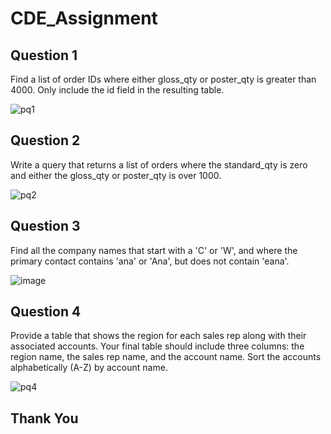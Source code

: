 # CDE_Assignment

## Question 1
Find a list of order IDs where either gloss_qty or poster_qty is greater than 4000. Only include the id field in the resulting table.
 
 ![pq1](https://github.com/user-attachments/assets/211825e5-175a-4423-9a7f-cb5083e6ba66)

## Question 2
Write a query that returns a list of orders where the standard_qty is zero and either the gloss_qty or poster_qty is over 1000.

![pq2](https://github.com/user-attachments/assets/05a3424f-3d22-4bf3-a9e0-895b3465a30b)

## Question 3
Find all the company names that start with a 'C' or 'W', and where the primary contact contains 'ana' or 'Ana', but does not contain 'eana'.

![image](https://github.com/user-attachments/assets/15d3b6ff-1b56-4e56-a84f-fd4731b752a1)

## Question 4
Provide a table that shows the region for each sales rep along with their associated accounts. Your final table should include three columns: the region name, the sales rep name, and the account name. Sort the accounts alphabetically (A-Z) by account name.

![pq4](https://github.com/user-attachments/assets/0e12b649-a447-44e1-856d-fff88c3f5c29)

## Thank You
